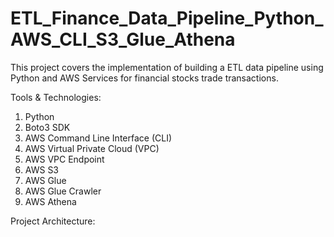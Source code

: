# ETL_Finance_Data_Pipeline_Python_AWS_CLI_S3_Glue_Athena

This project covers the implementation of building a ETL data pipeline using Python and AWS Services for financial stocks trade transactions.  

Tools & Technologies: 
1. Python
2. Boto3 SDK
3. AWS Command Line Interface (CLI)
4. AWS Virtual Private Cloud (VPC)
5. AWS VPC Endpoint
6. AWS S3
7. AWS Glue
8. AWS Glue Crawler
9. AWS Athena

Project Architecture:



